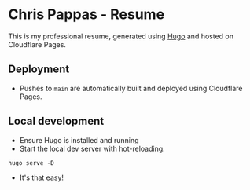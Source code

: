 # Chris Pappas - Resume

This is my professional resume, generated using [Hugo](https://gohugo.io) and hosted on Cloudflare Pages.

## Deployment

- Pushes to `main` are automatically built and deployed using Cloudflare Pages.

## Local development

- Ensure Hugo is installed and running
- Start the local dev server with hot-reloading:

```shell
hugo serve -D
```
- It's that easy!